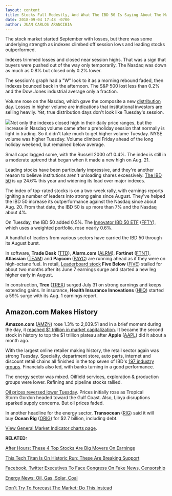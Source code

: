 ```yaml
---
layout: content
title: Stocks Fall Modestly, And What The IBD 50 Is Saying About The Market
date: 2018-09-04 17:48 -0700
author: JUAN CARLOS ARANCIBIA
---
```






The stock market started September with losses, but there was some underlying strength as indexes climbed off session lows and leading stocks outperformed.




Indexes trimmed losses and closed near session highs. That was a sign that buyers were pushed out of the way only temporarily. The Nasdaq was down as much as 0.8% but closed only 0.2% lower.


The session's graph had a "W" look to it as a morning rebound faded, then indexes bounced back in the afternoon. The S&P 500 lost less than 0.2% and the Dow Jones industrial average only a fraction.


Volume rose on the Nasdaq, which gave the composite a new [distribution day](http://www.investors.com/ibd-university/market-timing/market-tops/). Losses in higher volume are indications that institutional investors are selling heavily. Yet, true distribution days don't look like Tuesday's session.


![](https://www.investors.com/wp-content/uploads/2018/09/MP_4x4_090418-252x300.jpg)Not only the indexes closed high in their daily price ranges, but the increase in Nasdaq volume came after a preholiday session that normally is light in trading. So it didn't take much to get higher volume Tuesday. NYSE volume was higher Tuesday. Volume climbed Friday ahead of the long holiday weekend, but remained below average.


Small caps lagged some, with the Russell 2000 off 0.4%. The index is still in a moderate uptrend that began when it made a new high on Aug. 21.


Leading stocks have been particularly impressive, and they're another reason to believe institutions aren't unloading shares excessively. [The IBD 50](https://research.investors.com/stock-lists/ibd-50/) is up 24.6% this year and widening its lead over major indexes.


The index of top-rated stocks is on a two-week rally, with earnings reports igniting a number of leaders into strong gains since August. They've helped the IBD 50 increase its outperformance against the Nasdaq since about Aug. 20. From that date, the IBD 50 is up more than 7% and the Nasdaq about 4%.


On Tuesday, the IBD 50 added 0.5%. The [Innovator IBD 50 ETF](http://innovatoretfs.com/etf/?ticker=ffty) ([FFTY](https://research.investors.com/quote.aspx?symbol=FFTY)), which uses a weighted portfolio, rose nearly 0.6%.


A handful of leaders from various sectors have carried the IBD 50 through its August burst.



In software, **Trade Desk** ([TTD](https://research.investors.com/quote.aspx?symbol=TTD)), **Alarm.com** ([ALRM](https://research.investors.com/quote.aspx?symbol=ALRM)), **Fortinet** ([FTNT](https://research.investors.com/quote.aspx?symbol=FTNT)), **Atlassian** ([TEAM](https://research.investors.com/quote.aspx?symbol=TEAM)) and **Paycom** ([PAYC](https://research.investors.com/quote.aspx?symbol=PAYC)) are running ahead as if they were on high-octane fuel. In retail, [Leaderboard stock](https://leaderboard.investors.com/#/leaders/leadersnearabuypoint) **Five Below** ([FIVE](https://research.investors.com/quote.aspx?symbol=FIVE)) stalled for about two months after its June 7 earnings surge and started a new leg higher early in August.


In construction, **Trex** ([TREX](https://research.investors.com/quote.aspx?symbol=TREX)) surged July 31 on strong earnings and keeps extending gains. In insurance, **Health Insurance Innovations** ([HIIQ](https://research.investors.com/quote.aspx?symbol=HIIQ)) started a 59% surge with its Aug. 1 earnings report.


Amazon.com Makes History
------------------------


**Amazon.com** ([AMZN](https://research.investors.com/quote.aspx?symbol=AMZN)) rose 1.3% to 2,039.51 and in a brief moment during the day, it [reached $1 trillion in market capitalization](https://www.investors.com/news/technology/amazon-stock-1-trillion/). It became the second stock in history to top the $1 trillion plateau after **Apple** ([AAPL](https://research.investors.com/quote.aspx?symbol=AAPL)) did it about a month ago.


With the largest online retailer making history, the retail sector again was strong Tuesday. Specialty, department store, auto parts, internet and discount retail chains all finished in the top seven of IBD's [197 industry groups](https://www.investors.com/ibd-data-tables/). Financials also led, with banks turning in a good performance.


The energy sector was mixed. Oilfield services, exploration & production groups were lower. Refining and pipeline stocks rallied.


[Oil prices reversed lower Tuesday](https://www.investors.com/news/oil-prices-tropical-storm-libya-transocean-acquisition/). Prices initially rose as Tropical Storm Gordon headed toward the Gulf Coast. Also, Libya disruptions sparked supply concerns. But oil prices faded.


In another headline for the energy sector, **Transocean** ([RIG](https://research.investors.com/quote.aspx?symbol=RIG)) said it will buy **Ocean Rig** ([ORIG](https://research.investors.com/quote.aspx?symbol=ORIG)) for $2.7 billion, including debt.


[View General Market Indicator charts page](https://www.investors.com/wp-content/uploads/2018/09/IBD0409152526GMI.pdf).


**RELATED:**


[After Hours: These 4 Top Stocks Are Big Movers On Earnings](https://www.investors.com/market-trend/stock-market-today/dow-jones-futures-workday-rh-coupa-healthequity-earnings/)


[This Tech Titan Is On Historic Run; These Are Breaking Support](https://www.investors.com/research/apple-stock-relative-strength-line-tesla-facebook-google-stock/)


[Facebook, Twitter Executives To Face Congress On Fake News, Censorship](https://www.investors.com/news/technology/fake-news/)


[Energy News: Oil, Gas, Solar, Coal](http://www.investors.com/news/oil-gas-stocks-industry-news-oil-prices-opec-exxon-haliburton-schlumberger-chevron-continental-resources/)


[Don't Try To Forecast The Market; Do This Instead](https://www.investors.com/how-to-invest/investors-corner/how-to-trade-stocks-dont-try-to-forecast-the-market-do-this-instead/)




